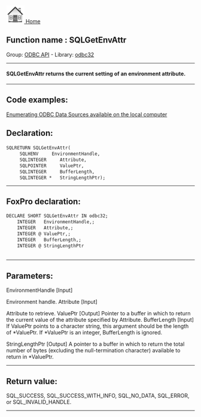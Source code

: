 [<img src="../../images/home.png"> Home ](https://github.com/VFPX/Win32API)  

## Function name : SQLGetEnvAttr
Group: [ODBC API](../../functions_group.md#ODBC_API)  -  Library: [odbc32](../../libraries.md#odbc32)  
***  


#### SQLGetEnvAttr returns the current setting of an environment attribute.
***  


## Code examples:
[Enumerating ODBC Data Sources available on the local computer](../../samples/sample_284.md)  

## Declaration:
```foxpro  
SQLRETURN SQLGetEnvAttr(
     SQLHENV     EnvironmentHandle,
     SQLINTEGER     Attribute,
     SQLPOINTER     ValuePtr,
     SQLINTEGER     BufferLength,
     SQLINTEGER *   StringLengthPtr);  
```  
***  


## FoxPro declaration:
```foxpro  
DECLARE SHORT SQLGetEnvAttr IN odbc32;
	INTEGER   EnvironmentHandle,;
	INTEGER   Attribute,;
	INTEGER @ ValuePtr,;
	INTEGER   BufferLength,;
	INTEGER @ StringLengthPtr
  
```  
***  


## Parameters:
EnvironmentHandle 
[Input]

Environment handle. 
Attribute 
[Input]

Attribute to retrieve. 
ValuePtr 
[Output]
Pointer to a buffer in which to return the current value of the attribute specified by Attribute. 
BufferLength 
[Input]
If ValuePtr points to a character string, this argument should be the length of *ValuePtr. If *ValuePtr is an integer, BufferLength is ignored. 

StringLengthPtr 
[Output]
A pointer to a buffer in which to return the total number of bytes (excluding the null-termination character) available to return in *ValuePtr. 
  
***  


## Return value:
SQL_SUCCESS, SQL_SUCCESS_WITH_INFO, SQL_NO_DATA, SQL_ERROR, or SQL_INVALID_HANDLE.  
***  

